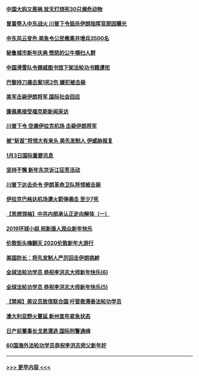 #### [中国大妈又惹祸 放天灯烧死30只濒危动物](../pages/prog202/a102744899.md?t=01041355) 
#### [冒着卷入中东战火 川普下令狙杀伊朗指挥官原因曝光](../pages/prog202/a102744900.md?t=01041355) 
#### [中东风云变色 美急令公民撤离并增兵3500名](../pages/prog202/a102744827.md?t=01041355) 
#### [秘鲁城市新年庆典 愤怒的公牛横扫人群](../pages/prog202/a102744618.md?t=01041355) 
#### [中国滑雪队令挪威图书馆下架法轮功书籍遭拒](../pages/prog202/a102744639.md?t=01041355) 
#### [巴黎持刀袭击案1死2伤 嫌犯被击毙](../pages/prog202/a102744566.md?t=01041355) 
#### [美军击毙伊朗将军 国际社会回应](../pages/prog202/a102744485.md?t=01041355) 
#### [蓬佩奥接受福克斯新闻采访](../pages/prog202/a102744480.md?t=01041355) 
#### [川普下令 空袭伊拉克机场 击毙伊朗将军](../pages/prog202/a102744470.md?t=01041355) 
#### [被“斩首”将领大有来头 美先发制人 伊威胁报复](../pages/prog202/a102744454.md?t=01041355) 
#### [1月3日国际重要讯息](../pages/prog202/a102744301.md?t=01041355) 
#### [坚持不懈 新年东京诉江征签活动](../pages/prog202/a102744303.md?t=01041355) 
#### [川普下达击杀令 伊朗革命卫队将领被击毙](../pages/prog202/a102741911.md?t=01041355) 
#### [伊拉克巴格达机场遭火箭弹袭击 至少7死](../pages/prog202/a102744115.md?t=01041355) 
#### [【思想领袖】中共内部承认正走向解体（一）](../pages/prog202/a102744097.md?t=01041355) 
#### [2019环球小姐 祝新唐人观众新年快乐](../pages/prog202/a102744043.md?t=01041355) 
#### [伦敦街头嗨翻天 2020伦敦新年大游行](../pages/prog202/a102743925.md?t=01041355) 
#### [美国防长：将先发制人严厉回击伊朗挑衅](../pages/prog202/a102743930.md?t=01041355) 
#### [全球法轮功学员 恭祝李洪志大师新年快乐(6)](../pages/prog202/a102743899.md?t=01041355) 
#### [全球法轮功学员 恭祝李洪志大师新年快乐(5)](../pages/prog202/a102743766.md?t=01041355) 
#### [【禁闻】美议员致信联合国 吁营救滞泰法轮功学员](../pages/prog202/a102743781.md?t=01041355) 
#### [澳大利亚野火蔓延 新州宣布紧急状态](../pages/prog202/a102743681.md?t=01041355) 
#### [日产前董事长戈恩潜逃 国际刑警通缉](../pages/prog202/a102743676.md?t=01041355) 
#### [60国海外法轮功学员恭祝李洪志师父新年好](../pages/prog202/a102743628.md?t=01041355) 

----
#### [ >>> 更早内容 <<< ](../indexes/prog202-earlier.md)
